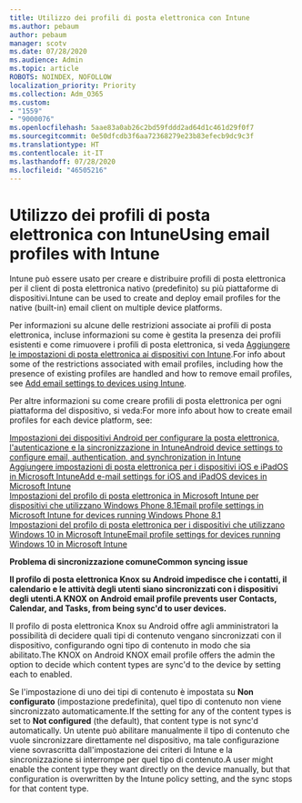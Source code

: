 ```yaml
---
title: Utilizzo dei profili di posta elettronica con Intune
ms.author: pebaum
author: pebaum
manager: scotv
ms.date: 07/28/2020
ms.audience: Admin
ms.topic: article
ROBOTS: NOINDEX, NOFOLLOW
localization_priority: Priority
ms.collection: Adm_O365
ms.custom:
- "1559"
- "9000076"
ms.openlocfilehash: 5aae83a0ab26c2bd59fddd2ad64d1c461d29f0f7
ms.sourcegitcommit: 0e50dfcdb3f6aa72368279e23b83efecb9dc9c3f
ms.translationtype: HT
ms.contentlocale: it-IT
ms.lasthandoff: 07/28/2020
ms.locfileid: "46505216"
---
```

# <a name="using-email-profiles-with-intune"></a><span data-ttu-id="1bbd3-102">Utilizzo dei profili di posta elettronica con Intune</span><span class="sxs-lookup"><span data-stu-id="1bbd3-102">Using email profiles with Intune</span></span>

<span data-ttu-id="1bbd3-103">Intune può essere usato per creare e distribuire profili di posta elettronica per il client di posta elettronica nativo (predefinito) su più piattaforme di dispositivi.</span><span class="sxs-lookup"><span data-stu-id="1bbd3-103">Intune can be used to create and deploy email profiles for the native (built-in) email client on multiple device platforms.</span></span>

<span data-ttu-id="1bbd3-104">Per informazioni su alcune delle restrizioni associate ai profili di posta elettronica, incluse informazioni su come è gestita la presenza dei profili esistenti e come rimuovere i profili di posta elettronica, si veda [Aggiungere le impostazioni di posta elettronica ai dispositivi con Intune](https://docs.microsoft.com/intune/email-settings-configure).</span><span class="sxs-lookup"><span data-stu-id="1bbd3-104">For info about some of the restrictions associated with email profiles, including how the presence of existing profiles are handled and how to remove email profiles, see [Add email settings to devices using Intune](https://docs.microsoft.com/intune/email-settings-configure).</span></span>

<span data-ttu-id="1bbd3-105">Per altre informazioni su come creare profili di posta elettronica per ogni piattaforma del dispositivo, si veda:</span><span class="sxs-lookup"><span data-stu-id="1bbd3-105">For more info about how to create email profiles for each device platform, see:</span></span>

[<span data-ttu-id="1bbd3-106">Impostazioni dei dispositivi Android per configurare la posta elettronica, l'autenticazione e la sincronizzazione in Intune</span><span class="sxs-lookup"><span data-stu-id="1bbd3-106">Android device settings to configure email, authentication, and synchronization in Intune</span></span>](https://docs.microsoft.com/intune/email-settings-android)  
[<span data-ttu-id="1bbd3-107">Aggiungere impostazioni di posta elettronica per i dispositivi iOS e iPadOS in Microsoft Intune</span><span class="sxs-lookup"><span data-stu-id="1bbd3-107">Add e-mail settings for iOS and iPadOS devices in Microsoft Intune</span></span>](https://docs.microsoft.com/intune/email-settings-ios)  
[<span data-ttu-id="1bbd3-108">Impostazioni del profilo di posta elettronica in Microsoft Intune per dispositivi che utilizzano Windows Phone 8.1</span><span class="sxs-lookup"><span data-stu-id="1bbd3-108">Email profile settings in Microsoft Intune for devices running Windows Phone 8.1</span></span>](https://docs.microsoft.com/intune/email-settings-windows-phone-8-1)  
[<span data-ttu-id="1bbd3-109">Impostazioni del profilo di posta elettronica per i dispositivi che utilizzano Windows 10 in Microsoft Intune</span><span class="sxs-lookup"><span data-stu-id="1bbd3-109">Email profile settings for devices running Windows 10 in Microsoft Intune</span></span>](https://docs.microsoft.com/intune/email-settings-windows-10)

<span data-ttu-id="1bbd3-110">**Problema di sincronizzazione comune**</span><span class="sxs-lookup"><span data-stu-id="1bbd3-110">**Common syncing issue**</span></span>

<span data-ttu-id="1bbd3-111">**Il profilo di posta elettronica Knox su Android impedisce che i contatti, il calendario e le attività degli utenti siano sincronizzati con i dispositivi degli utenti.**</span><span class="sxs-lookup"><span data-stu-id="1bbd3-111">**A KNOX on Android email profile prevents user Contacts, Calendar, and Tasks, from being sync'd to user devices.**</span></span>

<span data-ttu-id="1bbd3-112">Il profilo di posta elettronica Knox su Android offre agli amministratori la possibilità di decidere quali tipi di contenuto vengano sincronizzati con il dispositivo, configurando ogni tipo di contenuto in modo che sia abilitato.</span><span class="sxs-lookup"><span data-stu-id="1bbd3-112">The KNOX on Android KNOX email profile offers the admin the option to decide which content types are sync'd to the device by setting each to enabled.</span></span>

<span data-ttu-id="1bbd3-113">Se l'impostazione di uno dei tipi di contenuto è impostata su **Non configurato** (impostazione predefinita), quel tipo di contenuto non viene sincronizzato automaticamente.</span><span class="sxs-lookup"><span data-stu-id="1bbd3-113">If the setting for any of the content types is set to **Not configured** (the default), that content type is not sync'd automatically.</span></span> <span data-ttu-id="1bbd3-114">Un utente può abilitare manualmente il tipo di contenuto che vuole sincronizzare direttamente nel dispositivo, ma tale configurazione viene sovrascritta dall'impostazione dei criteri di Intune e la sincronizzazione si interrompe per quel tipo di contenuto.</span><span class="sxs-lookup"><span data-stu-id="1bbd3-114">A user might enable the content type they want directly on the device manually, but that configuration is overwritten by the Intune policy setting, and the sync stops for that content type.</span></span>

